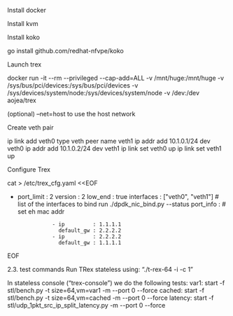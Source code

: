 Install docker 

Install kvm

Install koko

go install github.com/redhat-nfvpe/koko

Launch trex

docker run -it --rm --privileged --cap-add=ALL -v /mnt/huge:/mnt/huge -v /sys/bus/pci/devices:/sys/bus/pci/devices -v /sys/devices/system/node:/sys/devices/system/node -v /dev:/dev aojea/trex

(optional) –net=host to use the host network

Create veth pair

 ip link add veth0 type veth peer name veth1
 ip addr add 10.1.0.1/24 dev veth0
 ip addr add 10.1.0.2/24 dev veth1
 ip link set veth0 up
 ip link set veth1 up

Configure Trex

cat > /etc/trex_cfg.yaml <<EOF
- port_limit    : 2
  version       : 2
  low_end       : true
  interfaces    : ["veth0", "veth1"]   # list of the interfaces to bind run ./dpdk_nic_bind.py --status
  port_info     :  # set eh mac addr

                 - ip         : 1.1.1.1
                   default_gw : 2.2.2.2
                 - ip         : 2.2.2.2
                   default_gw : 1.1.1.1
EOF


2.3. test commands
Run TRex stateless using: “./t-rex-64 -i -c 1”

In stateless console (“trex-console”) we do the following tests:
var1: start -f stl/bench.py -t size=64,vm=var1 -m <rate> --port 0 --force
cached: start -f stl/bench.py -t size=64,vm=cached -m <rate> --port 0 --force
latency: start -f stl/udp_1pkt_src_ip_split_latency.py -m <rate> --port 0 --force

